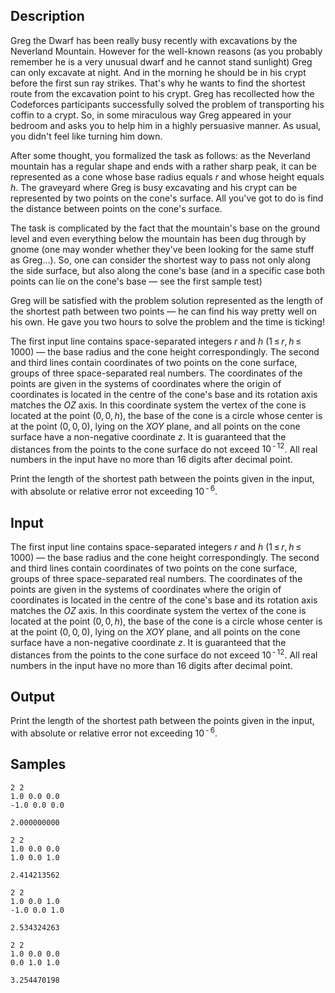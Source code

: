 ## Description

<div><p>Greg the Dwarf has been really busy recently with excavations by the Neverland Mountain. However for the well-known reasons (as you probably remember he is a very unusual dwarf and he cannot stand sunlight) Greg can only excavate at night. And in the morning he should be in his crypt before the first sun ray strikes. That's why he wants to find the shortest route from the excavation point to his crypt. Greg has recollected how the Codeforces participants successfully solved the problem of transporting his coffin to a crypt. So, in some miraculous way Greg appeared in your bedroom and asks you to help him in a highly persuasive manner. As usual, you didn't feel like turning him down.</p><p>After some thought, you formalized the task as follows: as the Neverland mountain has a regular shape and ends with a rather sharp peak, it can be represented as a cone whose base radius equals <span class="tex-span"><i>r</i></span> and whose height equals <span class="tex-span"><i>h</i></span>. The graveyard where Greg is busy excavating and his crypt can be represented by two points on the cone's surface. All you've got to do is find the distance between points on the cone's surface. </p><p>The task is complicated by the fact that the mountain's base on the ground level and even everything below the mountain has been dug through by gnome (one may wonder whether they've been looking for the same stuff as Greg...). So, one can consider the shortest way to pass not only along the side surface, but also along the cone's base (and in a specific case both points can lie on the cone's base — see the first sample test)</p><p>Greg will be satisfied with the problem solution represented as the length of the shortest path between two points — he can find his way pretty well on his own. He gave you two hours to solve the problem and the time is ticking!</p></div><div class="input-specification"><p>The first input line contains space-separated integers <span class="tex-span"><i>r</i></span> and <span class="tex-span"><i>h</i></span> (<span class="tex-span">1 ≤ <i>r</i>, <i>h</i> ≤ 1000</span>) — the base radius and the cone height correspondingly. The second and third lines contain coordinates of two points on the cone surface, groups of three space-separated real numbers. The coordinates of the points are given in the systems of coordinates where the origin of coordinates is located in the centre of the cone's base and its rotation axis matches the <span class="tex-span"><i>OZ</i></span> axis. In this coordinate system the vertex of the cone is located at the point <span class="tex-span">(0, 0, <i>h</i>)</span>, the base of the cone is a circle whose center is at the point <span class="tex-span">(0, 0, 0)</span>, lying on the <span class="tex-span"><i>XOY</i></span> plane, and all points on the cone surface have a non-negative coordinate <span class="tex-span"><i>z</i></span>. It is guaranteed that the distances from the points to the cone surface do not exceed <span class="tex-span">10<sup class="upper-index"> - 12</sup></span>. All real numbers in the input have no more than 16 digits after decimal point.</p></div><div class="output-specification"><p>Print the length of the shortest path between the points given in the input, with absolute or relative error not exceeding <span class="tex-span">10<sup class="upper-index"> - 6</sup></span>.</p></div>


## Input

<p>The first input line contains space-separated integers <span class="tex-span"><i>r</i></span> and <span class="tex-span"><i>h</i></span> (<span class="tex-span">1 ≤ <i>r</i>, <i>h</i> ≤ 1000</span>) — the base radius and the cone height correspondingly. The second and third lines contain coordinates of two points on the cone surface, groups of three space-separated real numbers. The coordinates of the points are given in the systems of coordinates where the origin of coordinates is located in the centre of the cone's base and its rotation axis matches the <span class="tex-span"><i>OZ</i></span> axis. In this coordinate system the vertex of the cone is located at the point <span class="tex-span">(0, 0, <i>h</i>)</span>, the base of the cone is a circle whose center is at the point <span class="tex-span">(0, 0, 0)</span>, lying on the <span class="tex-span"><i>XOY</i></span> plane, and all points on the cone surface have a non-negative coordinate <span class="tex-span"><i>z</i></span>. It is guaranteed that the distances from the points to the cone surface do not exceed <span class="tex-span">10<sup class="upper-index"> - 12</sup></span>. All real numbers in the input have no more than 16 digits after decimal point.</p>


## Output

<p>Print the length of the shortest path between the points given in the input, with absolute or relative error not exceeding <span class="tex-span">10<sup class="upper-index"> - 6</sup></span>.</p>


## Samples

```input1
2 2
1.0 0.0 0.0
-1.0 0.0 0.0

```

```output1
2.000000000
```






```input2
2 2
1.0 0.0 0.0
1.0 0.0 1.0

```

```output2
2.414213562
```






```input3
2 2
1.0 0.0 1.0
-1.0 0.0 1.0

```

```output3
2.534324263
```






```input4
2 2
1.0 0.0 0.0
0.0 1.0 1.0

```

```output4
3.254470198
```



